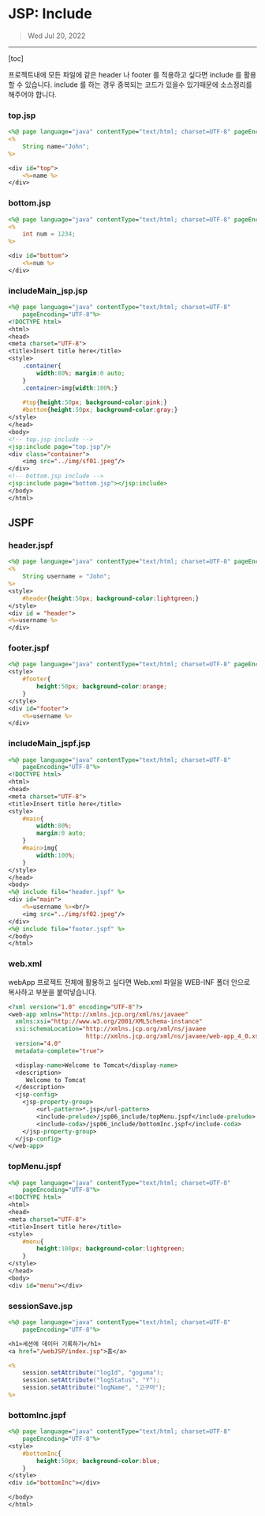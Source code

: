 # JSP: Include

> Wed Jul 20, 2022

---

[toc]

프로젝트내에 모든 파일에 같은 header 나 footer 를 적용하고 싶다면 include 를 활용할 수 있습니다. include 를 하는 경우 중복되는 코드가 있을수 있기때문에 소스정리를 해주어야 합니다.

### top.jsp

```jsp
<%@ page language="java" contentType="text/html; charset=UTF-8" pageEncoding="UTF-8"%>
<%
	String name="John";
%>

<div id="top">
	<%=name %>
</div>

```

### bottom.jsp

```jsp
<%@ page language="java" contentType="text/html; charset=UTF-8" pageEncoding="UTF-8"%>
<%
	int num = 1234;
%>

<div id="bottom">
	<%=num %>
</div>

```

### includeMain_jsp.jsp

```jsp
<%@ page language="java" contentType="text/html; charset=UTF-8"
    pageEncoding="UTF-8"%>
<!DOCTYPE html>
<html>
<head>
<meta charset="UTF-8">
<title>Insert title here</title>
<style>
	.container{
		width:80%; margin:0 auto;
	}
	.container>img{width:100%;}
	
	#top{height:50px; background-color:pink;}
	#bottom{height:50px; background-color:gray;}
</style>
</head>
<body>
<!-- top.jsp include -->
<jsp:include page="top.jsp"/>
<div class="container">
	<img src="../img/sf01.jpeg"/>
</div>
<!-- bottom.jsp include -->
<jsp:include page="bottom.jsp"></jsp:include>
</body>
</html>
```



## JSPF

### header.jspf

```jsp
<%@ page language="java" contentType="text/html; charset=UTF-8" pageEncoding="UTF-8"%>
<%
	String username = "John";
%>
<style>
	#header{height:50px; background-color:lightgreen;}
</style>
<div id = "header">
<%=username %>
</div>
```

### footer.jspf

```jsp
<%@ page language="java" contentType="text/html; charset=UTF-8" pageEncoding="UTF-8"%>
<style>
	#footer{
		height:50px; background-color:orange;
	}
</style>
<div id="footer">
	<%=username %>
</div>

```

### includeMain_jspf.jsp

```jsp
<%@ page language="java" contentType="text/html; charset=UTF-8"
    pageEncoding="UTF-8"%>
<!DOCTYPE html>
<html>
<head>
<meta charset="UTF-8">
<title>Insert title here</title>
<style>
	#main{
		width:80%;
		margin:0 auto;
	}
	#main>img{
		width:100%;
	}
</style>
</head>
<body>
<%@ include file="header.jspf" %>
<div id="main">
	<%=username %><br/>
	<img src="../img/sf02.jpeg"/>
</div>
<%@ include file="footer.jspf" %>
</body>
</html>
```







### web.xml

webApp 프로젝트 전체에 활용하고 싶다면 Web.xml 파일을 WEB-INF 폴더 안으로 복사하고 <jsp-config> 부분을 붙여넣습니다.

```jsp
<?xml version="1.0" encoding="UTF-8"?>
<web-app xmlns="http://xmlns.jcp.org/xml/ns/javaee"
  xmlns:xsi="http://www.w3.org/2001/XMLSchema-instance"
  xsi:schemaLocation="http://xmlns.jcp.org/xml/ns/javaee
                      http://xmlns.jcp.org/xml/ns/javaee/web-app_4_0.xsd"
  version="4.0"
  metadata-complete="true">

  <display-name>Welcome to Tomcat</display-name>
  <description>
     Welcome to Tomcat
  </description>
  <jsp-config>
  	<jsp-property-group>
  		<url-pattern>*.jsp</url-pattern>
  		<include-prelude>/jsp06_include/topMenu.jspf</include-prelude>
  		<include-coda>/jsp06_include/bottomInc.jspf</include-coda>
  	</jsp-property-group>
  </jsp-config>
</web-app>

```



### topMenu.jspf

```jsp
<%@ page language="java" contentType="text/html; charset=UTF-8"
    pageEncoding="UTF-8"%>
<!DOCTYPE html>
<html>
<head>
<meta charset="UTF-8">
<title>Insert title here</title>
<style>
	#menu{
		height:100px; background-color:lightgreen;
	}
</style>
</head>
<body>
<div id="menu"></div>

```



### sessionSave.jsp

```jsp
<%@ page language="java" contentType="text/html; charset=UTF-8"
    pageEncoding="UTF-8"%>

<h1>세션에 데이터 기록하기</h1>
<a href="/webJSP/index.jsp">홈</a>

<%
	session.setAttribute("logId", "goguma");
	session.setAttribute("logStatus", "Y");
	session.setAttribute("logName", "고구마");
%>

```





### bottomInc.jspf

```jsp
<%@ page language="java" contentType="text/html; charset=UTF-8"
    pageEncoding="UTF-8"%>
<style>
	#bottomInc{
		height:50px; background-color:blue;
	}
</style>
<div id="bottomInc"></div>

</body>
</html>
```




